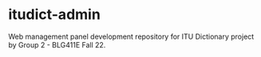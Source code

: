# itudict-admin
Web management panel development repository for ITU Dictionary project by Group 2 - BLG411E Fall 22.
